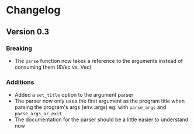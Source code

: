 # Changelog
## Version 0.3
### Breaking
- The ```parse``` function now takes a reference to the arguments instead of consuming them (&Vec<String> vs. Vec<String>)

### Additions
- Added a ```set_title``` option to the argument parser
- The parser now only uses the first argument as the program title when parsing the program's args (env::args) eg. with ```parse_args``` and ```parse_args_or_exit```
- The documentation for the parser should be a little easier to understand now

